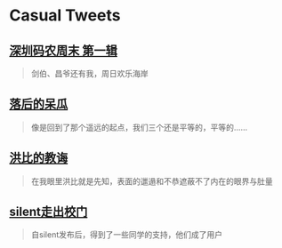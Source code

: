 # Casual Tweets

## [深圳码农周末 第一辑](2014/08/weekend-01.md)

> 剑伯、昌爷还有我，周日欢乐海岸

## [落后的呆瓜](2014/06/keep-up-with-friends.md)

> 像是回到了那个遥远的起点，我们三个还是平等的，平等的……

## [洪比的教诲](2014/05/taught-by-hong.md)

> 在我眼里洪比就是先知，表面的邋遢和不恭遮蔽不了内在的眼界与肚量

## [silent走出校门](2014/05/out-of-campus.md)

> 自silent发布后，得到了一些同学的支持，他们成了用户
